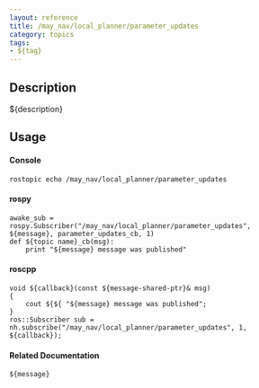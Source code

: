 ```yaml
---
layout: reference
title: /may_nav/local_planner/parameter_updates
category: topics
tags: 
- ${tag}
---
```


## Description
${description}

## Usage
#### Console
```
rostopic echo /may_nav/local_planner/parameter_updates
```

#### rospy
```
awake_sub = rospy.Subscriber("/may_nav/local_planner/parameter_updates", ${message}, parameter_updates_cb, 1)
def ${topic name}_cb(msg):
    print "${message} message was published"
```

#### roscpp
```
void ${callback}(const ${message-shared-ptr}& msg)
{
    cout ${${ "${message} message was published";
}
ros::Subscriber sub = nh.subscribe("/may_nav/local_planner/parameter_updates", 1, ${callback});
```

#### Related Documentation
``${message}``